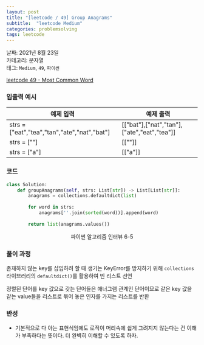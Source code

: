 ```yaml
---
layout: post
title: "[leetcode / 49] Group Anagrams"
subtitle:  "leetcode Medium"
categories: problemsolving
tags: leetcode
---
```


날짜: 2021년 8월 23일  
카테고리: 문자열  
태그: `Medium`, `49`, `파이썬`  


[leetcode 49 - Most Common Word](https://leetcode.com/problems/group-anagrams/)

### 입출력 예시  

|예제 입력|예제 출력|
|---|---|
|strs = ["eat","tea","tan","ate","nat","bat"]|[["bat"],["nat","tan"],["ate","eat","tea"]]|
|strs = [""]|[[""]]|
|strs = ["a"]|[["a"]]|  
  
### 코드
  
```python
class Solution:
    def groupAnagrams(self, strs: List[str]) -> List[List[str]]:
        anagrams = collections.defaultdict(list)
        
        for word in strs:
            anagrams[''.join(sorted(word))].append(word)
            
        return list(anagrams.values())
```
<center> 파이썬 알고리즘 인터뷰 6-5 </center>
  
### 풀이 과정  
  
존재하지 않는 key를 삽입하려 할 때 생기는 KeyError를 방지하기 위해 `collections`라이브러리의 `defaultdict()`를 활용하여 빈 리스트 선언  
  
정렬된 단어를 key 값으로 갖는 단어들은 애너그램 관계인 단어이므로 같은 key 값을 같는 value들을 리스트로 묶어 놓은 인자를 가지는 리스트를 반환  
  
### 반성
  
- 기본적으로 다 아는 표현식임에도 로직이 머리속에 쉽게 그려지지 않는다는 건 이해가 부족하다는 뜻이다. 더 완벽히 이해할 수 있도록 하자.    
